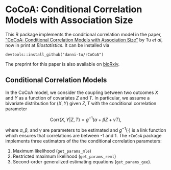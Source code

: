 # CoCoA: Conditional Correlation Models with Association Size

This R package implements the conditional correlation model in the paper, ["CoCoA: Conditional Correlation Models with Association Size"](https://doi.org/10.1093/biostatistics/kxac032) by Tu *et al*, now in print at *Biostatistics*. It can be installed via

```
devtools::install_github("danni-tu/rCoCoA")
```

The preprint for this paper is also available on [bioRxiv](https://www.biorxiv.org/content/10.1101/2022.03.28.486098v1).

## Conditional Correlation Models

In the CoCoA model, we consider the coupling between two outcomes $X$ and $Y$ as a function of covariates $Z$ and $T$. In particular, we assume a bivariate distribution for $(X,Y)$ given $Z, T$ with the conditional correlation parameter

$$\mathrm{Corr}(X,Y|Z,T) = g^{-1}(\alpha + \beta Z + \gamma T),$$

where $\alpha, \beta$, and $\gamma$ are parameters to be estimated and $g^{-1}(\cdot)$ is a link function which ensures that correlations are between -1 and 1. The `rCoCoA` package implements three estimators of the the conditional correlation parameters:

1. Maximum likelihood (`get_params_mle`)
2. Restricted maximum likelihood (`get_params_reml`)
3. Second-order generalized estimating equations (`get_params_gee`).
